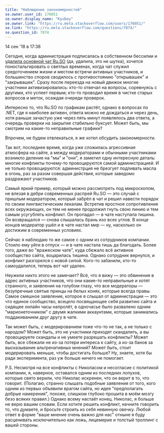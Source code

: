 ```yaml
---
title: "Наблюдение закономерностей"
se.owner.user_id: 176051
se.owner.display_name: "Kyubey"
se.owner.link: "https://ru.meta.stackoverflow.com/users/176051/"
se.link: "https://ru.meta.stackoverflow.com/questions/7874/"
se.question_id: 7874
---
```


14 сен '18 в 17:38

Сегодня, когда администрация подписалась в собственном бессилии и [удалила основной чат Ru.SO](https://chat.stackexchange.com/transcript/message/46732156#46732156) (да, удалила, это не шутка), хочется поностальгировать о светлых временах, когда чат служил средоточением жизни и местом встречи активных участников, и большинство споров сводилось с противостоянию "открывашек" и "закрывашек". Сразу после переезда на новый движок многие участники активизировались: кто-то отвечал на вопросы, соревнуясь с другими, кто успеет первым; кто-то проводил время в чистке старых вопросов и меток, осаждая очереди проверок.

Интересно то, что Ru.SO по графикам растёт, однако в вопросах по .NET, где я наиболее активен, ответа можно не дождаться и через день, хотя раньше зачастую уже через пять минут появлялось два ответа, а очередь проверки на закрытие стабильно буксует. Может быть, мы смотрим на какие-то неправильные графики?

Впрочем, не будем отвлекаться, я же хотел обсудить закономерности.

Так вот, последнее время, когда уже сложилась агрессивная атмосфера на сайте, а между модераторами и обычными участниками возникло деление на "мы" и "они", я заметил одну интересную деталь: многие конфликты почему-то провоцируются самой администрацией. И не только провоцируются: администрция не брезгует подливать масла в огонь, раз за разом совершая действия, которые заведомо раздражают участников.

Самый яркий пример, который можно рассмотреть под микроскопом, не влезая в дебри современных распрей Ru.SO — это случай с пришлым модератором, который забрёл в чат и решил навести порядок по своим лингвистическим лекалам. Встретив яростное сопротивление всех окружающих, он тем не менее продолжил гнуть свою линию и тем самым усугублять конфликт. Он пропадал — в чате наступала тишина. Он возвращался — снова слышалась брань изо всех углов. В конце концов модератор ушёл и в чате настал мир — ну, насколько он достижим в современных условиях.

Сейчас я наблюдаю то же самое с одним из сотрудников компании. Стоило ему уйти в отпуск — и в чате настала тишь да благодать. Более того, даже во "вражеском чате", куда сбежало всё активное сообщество сайта, воцарилась тишина. Однако сотрудник вернулся, и конфликт разгорелся с новой силой. Кого-то забанили, кто-то самоудалился, теперь вот чат удален.

Неужели никто этого не замечает? Всё, что я вижу — это обвинения в адрес активных участников, что они какие-то неправильные и хотят странного, и заявления на голубом глазу, что все модераторы — безупречные святые принцы на белых конях, которые всегда правы. Самое смешное заявление, которое я слышал от администрации — это что единое сообщество, всецело посвящающее себя развитию сайта и сидящее онлайн часы напролёт, в одночасье было развалено одним "марионеточником" с двумя жалкими аккаунтами, которые занимались поддакиванием друг другу в чате.

Так может быть, с модерированием тоже что-то не так, а не только с народом? Может быть, это не участники приходят скандалить, а вы провоцируете скандалы и не умеете разрешать конфликты? Может быть, все сбежали не из-за потери интереса к сайту, а из-за банов за высказывание альтренативных мнений? Может быть, стоит модерировать меньше, чтобы достигать больше? Ну, знаете, хотя бы ради эксперимента, раз уж больше ничего не помогает.

P.S. Несмотря на все конфликты с Николасом и несогласие с политикой компании, я, наверное, оставался одним из последних лопухов, которые свято верили, что Николас искренен, что он верит в то, что говорит. (Полагаю, странно слышать подобные заявления от того, кого одним из первых объявили врагом сайта, но идея "предполагать добрые намерения", похоже, слишком глубоко прошита в моём мозгу безо всяких правил.) Однако всему настаёт конец. Николас, я больше не верю вашим словам. Если хотите решить конфликт, начните говорить то, что думаете, и бросьте строить из себя невинную овечку. Любой ответ в форме "ваше мнение очень важно для нас" отныне я буду расценивать исключительно как ложь, лицемерие и толстый троллинг с вашей стороны.
